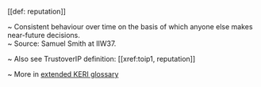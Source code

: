 [[def: reputation]]

~ Consistent behaviour over time on the basis of which anyone else makes near-future decisions.  
~ Source: Samuel Smith at IIW37.

~ Also see TrustoverIP definition: [[xref:toip1, reputation]]

~ More in <a href="https://weboftrust.github.io/WOT-terms/docs/glossary/reputation">extended KERI glossary</a>
